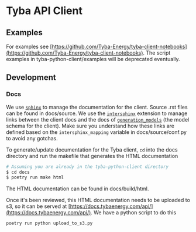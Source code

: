 # Tyba API Client

## Examples
For examples see [https://github.com/Tyba-Energy/tyba-client-notebooks](https://github.com/Tyba-Energy/tyba-client-notebooks).
The script examples in tyba-python-client/examples will be deprecated eventually.

## Development
### Docs
We use [`sphinx`](https://github.com/sphinx-doc/sphinx) to manage the documentation for the client.
Source .rst files can be found in docs/source. We use the
[`intersphinx`](https://www.sphinx-doc.org/en/master/usage/extensions/intersphinx.html#) extension to manage links
between the client docs and the docs of [`generation_models`](https://github.com/Tyba-Energy/generation/) (the model
schema for the client). Make sure you understand how these links are defined based on the `intersphinx_mapping`
variable in docs/source/conf.py to avoid any gotchas.  

To generate/update documentation for the Tyba client, `cd` into the docs directory and run the makefile that generates
the HTML documentation
```bash
# Assuming you are already in the tyba-python-client directory
$ cd docs
$ poetry run make html
```
The HTML documentation can be found in docs/build/html.

Once it's been reviewed, this HTML documentation needs to be uploaded to s3, so it
can be served at [https://docs.tybaenergy.com/api/](https://docs.tybaenergy.com/api/). We have a python script to do
this
```bash
poetry run python upload_to_s3.py
```



